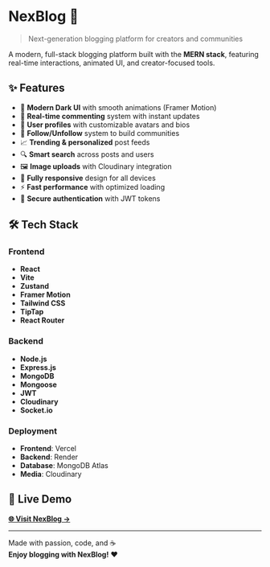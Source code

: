 # NexBlog 🚀

> Next-generation blogging platform for creators and communities

A modern, full-stack blogging platform built with the **MERN stack**, featuring real-time interactions, animated UI, and creator-focused tools.

## ✨ Features

- 🎨 **Modern Dark UI** with smooth animations (Framer Motion)
- 💬 **Real-time commenting** system with instant updates
- 👥 **User profiles** with customizable avatars and bios
- 🔄 **Follow/Unfollow** system to build communities
- 📈 **Trending & personalized** post feeds
- 🔍 **Smart search** across posts and users
- 🖼️ **Image uploads** with Cloudinary integration
- 📱 **Fully responsive** design for all devices
- ⚡ **Fast performance** with optimized loading
- 🔐 **Secure authentication** with JWT tokens

## 🛠️ Tech Stack

### Frontend
- **React**
- **Vite**
- **Zustand**
- **Framer Motion**
- **Tailwind CSS**
- **TipTap**
- **React Router**

### Backend
- **Node.js**
- **Express.js**
- **MongoDB**
- **Mongoose**
- **JWT**
- **Cloudinary**
- **Socket.io**

### Deployment
- **Frontend**: Vercel
- **Backend**: Render
- **Database**: MongoDB Atlas
- **Media**: Cloudinary

## 🚀 Live Demo

**[🌐 Visit NexBlog →](https://nex-blog-sooty.vercel.app/)**

---

Made with passion, code, and ☕  
**Enjoy blogging with NexBlog!** ❤️
